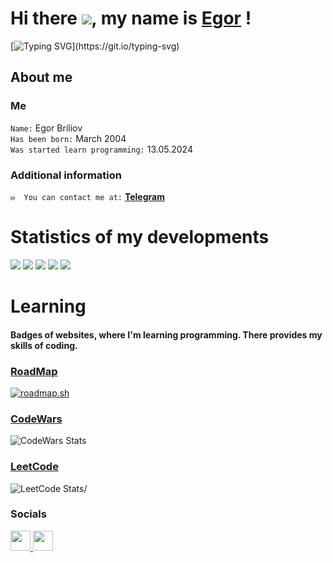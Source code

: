 
# Hi there ![](https://user-images.githubusercontent.com/18350557/176309783-0785949b-9127-417c-8b55-ab5a4333674e.gif), my name is [Egor](https://egorbriliov.github.io/) !
[![Typing SVG](https://readme-typing-svg.demolab.com?font=Press+Start+2P&weight=100&size=40&pause=1000&color=F7F7F7&background=FF020200&multiline=true&width=1500&height=55&lines=A+beginner+developer+who+wants+to+start+making+money+from+this!)](https://git.io/typing-svg)
## About me
###  Me
`Name:` Egor Briliov \
`Has been born:` March 2004 \
`Was started learn programming:` 13.05.2024 
### Additional information
`✉️  You can contact me at:`  **[Telegram](https://t.me/briliov)**
# Statistics of my developments
![](http://github-profile-summary-cards.vercel.app/api/cards/profile-details?username=egorbriliov&theme=dark)
![](http://github-profile-summary-cards.vercel.app/api/cards/repos-per-language?username=egorbriliov&theme=dark)
![](http://github-profile-summary-cards.vercel.app/api/cards/most-commit-language?username=egorbriliov&theme=dark)
![](http://github-profile-summary-cards.vercel.app/api/cards/stats?username=egorbriliov&theme=dark)
![](http://github-profile-summary-cards.vercel.app/api/cards/productive-time?username=egorbriliov&theme=dark&utcOffset=8)
# Learning
#### Badges of websites, where I'm learning programming. There provides my skills of coding.
### [RoadMap](https://roadmap.sh/)
[![roadmap.sh](https://roadmap.sh/card/tall/669e52f49a21cb3c68b6cb08?variant=dark)](https://roadmap.sh)
### [CodeWars](https://www.codewars.com/)
![CodeWars Stats](https://www.codewars.com/users/briliov/badges/large)
### [LeetCode](https://leetcode.com/)
![LeetCode Stats](https://leetcode.card.workers.dev/briliov?theme=auto&font=baloo&extension=null)/

### Socials

<p align="left"> <a href="https://discord.com/users/briliov" target="_blank" rel="noreferrer"> <picture> <source media="(prefers-color-scheme: dark)" srcset="https://raw.githubusercontent.com/danielcranney/readme-generator/main/public/icons/socials/discord-dark.svg" /> <source media="(prefers-color-scheme: light)" srcset="https://raw.githubusercontent.com/danielcranney/readme-generator/main/public/icons/socials/discord.svg" /> <img src="https://raw.githubusercontent.com/danielcranney/readme-generator/main/public/icons/socials/discord.svg" width="32" height="32" /> </picture> </a> <a href="https://www.github.com/egorbriliov" target="_blank" rel="noreferrer"> <picture> <source media="(prefers-color-scheme: dark)" srcset="https://raw.githubusercontent.com/danielcranney/readme-generator/main/public/icons/socials/github-dark.svg" /> <source media="(prefers-color-scheme: light)" srcset="https://raw.githubusercontent.com/danielcranney/readme-generator/main/public/icons/socials/github.svg" /> <img src="https://raw.githubusercontent.com/danielcranney/readme-generator/main/public/icons/socials/github.svg" width="32" height="32" /> </picture> </a></p>
 
